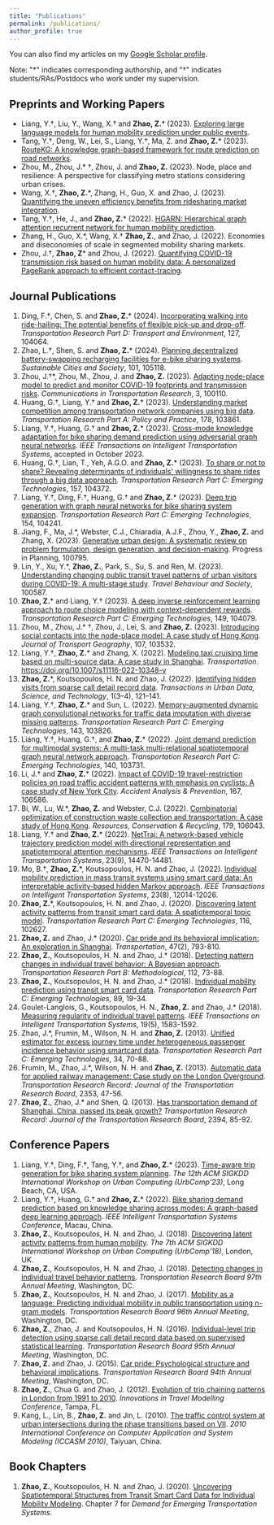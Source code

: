 ```yaml
---
title: "Publications"
permalink: /publications/
author_profile: true
---
```



You can also find my articles on my [Google Scholar profile](https://scholar.google.com/citations?user=71vGYtcAAAAJ).

Note: "\*" indicates corresponding authorship, and "&dagger;" indicates students/RAs/Postdocs who work under my supervision.

## Preprints and Working Papers
* Liang, Y.&dagger;, Liu, Y., Wang, X.&dagger; and **Zhao, Z.**\* (2023). [Exploring large language models for human mobility prediction under public events](https://arxiv.org/abs/2311.17351).
* Tang, Y.&dagger;, Deng, W., Lei, S., Liang, Y.&dagger;, Ma, Z. and **Zhao, Z.**\* (2023). [RouteKG: A knowledge graph-based framework for route prediction on road networks](https://arxiv.org/abs/2310.03617). 
* Zhou, M., Zhou, J.\* &dagger;, Zhou, J. and **Zhao, Z.**  (2023). Node, place and resilience: A perspective for classifying metro stations considering urban crises.
* Wang, X.&dagger;, **Zhao, Z.**\*, Zhang, H., Guo, X. and Zhao, J. (2023). [Quantifying the uneven efficiency benefits from ridesharing market integration](https://arxiv.org/abs/2303.13520).
* Tang, Y.&dagger;, He, J., and **Zhao, Z.**\* (2022). [HGARN: Hierarchical graph attention recurrent network for human mobility prediction](https://arxiv.org/abs/2210.07765).
* Zhang, H., Guo, X.\*, Wang, X.&dagger; **Zhao, Z.**, and Zhao, J. (2022). Economies and diseconomies of scale in segmented mobility sharing markets.
* Zhou, J.&dagger;, **Zhao, Z**\* and Zhou, J. (2022). [Quantifying COVID-19 transmission risk based on human mobility data: A personalized PageRank approach to efficient contact-tracing](https://doi.org/10.48550/arXiv.2210.01005).


## Journal Publications
1. Ding, F.&dagger;, Chen, S. and **Zhao, Z.**\* (2024). [Incorporating walking into ride-hailing: The potential benefits of flexible pick-up and drop-off](https://doi.org/10.1016/j.trd.2024.104064 ). _Transportation Research Part D: Transport and Environment_, 127, 104064.
1. Zhao, L.&dagger;, Shen, S. and **Zhao, Z.**\* (2024). [Planning decentralized battery-swapping recharging facilities for e-bike sharing systems](https://doi.org/10.1016/j.scs.2023.105118). _Sustainable Cities and Society_, 101, 105118.
1. Zhou, J.&dagger;\*, Zhou, M., Zhou, J. and **Zhao, Z.** (2023). [Adapting node-place model to predict and monitor COVID-19 footprints and transmission risks](https://doi.org/10.1016/j.commtr.2023.100110). _Communications in Transportation Research_, 3, 100110.
1. Huang, G.&dagger;, Liang, Y.&dagger; and **Zhao, Z.**\* (2023). [Understanding market competition among transportation network companies using big data](https://doi.org/10.1016/j.tra.2023.103861). _Transportation Research Part A: Policy and Practice_, 178, 103861.
1. Liang, Y.&dagger;, Huang, G.&dagger; and **Zhao, Z.**\* (2023). [Cross-mode knowledge adaptation for bike sharing demand prediction using adversarial graph neural networks](https://doi.org/10.1109/TITS.2023.3322717). _IEEE Transactions on Intelligent Transportation Systems_, accepted in October 2023.
1. Huang, G.&dagger;, Lian, T., Yeh, A.G.O. and **Zhao, Z.**\* (2023). [To share or not to share? Revealing determinants of individuals' willingness to share rides through a big data approach](https://doi.org/10.1016/j.trc.2023.104372). _Transportation Research Part C: Emerging Technologies_, 157, 104372.
1. Liang, Y.&dagger;, Ding, F.&dagger;, Huang, G.&dagger; and **Zhao, Z.**\* (2023). [Deep trip generation with graph neural networks for bike sharing system expansion](https://doi.org/10.1016/j.trc.2023.104241). _Transportation Research Part C: Emerging Technologies_, 154, 104241.
1. Jiang, F., Ma, J.\*, Webster, C.J., Chiaradia, A.J.F., Zhou, Y., **Zhao, Z.** and Zhang, X. (2023). [Generative urban design: A systematic review on problem formulation, design generation, and decision-making](https://doi.org/10.1016/j.progress.2023.100795). Progress in Planning, 100795.
1. Lin, Y., Xu, Y.\*, **Zhao, Z.**, Park, S., Su, S. and Ren, M. (2023). [Understanding changing public transit travel patterns of urban visitors during COVID-19: A multi-stage study](https://doi.org/10.1016/j.tbs.2023.100587). _Travel Behaviour and Society_, 100587.
1. **Zhao, Z.**\* and Liang, Y.&dagger; (2023). [A deep inverse reinforcement learning approach to route choice modeling with context-dependent rewards](https://doi.org/10.1016/j.trc.2023.104079). _Transportation Research Part C: Emerging Technologies_, 149, 104079.
1. Zhou, M., Zhou, J.\* &dagger;, Zhou, J., Lei, S. and **Zhao, Z.**  (2023). [Introducing social contacts into the node-place model: A case study of Hong Kong](https://doi.org/10.1016/j.jtrangeo.2023.103532). _Journal of Transport Geography_, 107, 103532.
1. Liang, Y.&dagger;, **Zhao, Z.**\* and Zhang, X. (2022). [Modeling taxi cruising time based on multi-source data: A case study in Shanghai](https://doi.org/10.1007/s11116-022-10348-y). _Transportation_. https://doi.org/10.1007/s11116-022-10348-y
1. **Zhao, Z.**\*, Koutsopoulos, H. N. and Zhao, J. (2022). [Identifying hidden visits from sparse call detail record data](https://doi.org/10.1177/27541231221124164). _Transactions in Urban Data, Science, and Technology_, 1(3–4), 121–141.
1. Liang, Y.&dagger;, **Zhao, Z.**\* and Sun, L. (2022). [Memory-augmented dynamic graph convolutional networks for traffic data imputation with diverse missing patterns](https://doi.org/10.1016/j.trc.2022.103826). _Transportation Research Part C: Emerging Technologies_, 143, 103826.
1. Liang, Y.&dagger;, Huang, G.&dagger;, and **Zhao, Z.**\* (2022). [Joint demand prediction for multimodal systems: A multi-task multi-relational spatiotemporal graph neural network approach](https://doi.org/10.1016/j.trc.2022.103731). _Transportation Research Part C: Emerging Technologies_, 140, 103731.
1. Li, J.&dagger; and **Zhao, Z.**\* (2022). [Impact of COVID-19 travel-restriction policies on road traffic accident patterns with emphasis on cyclists: A case study of New York City](https://doi.org/10.1016/j.aap.2022.106586). _Accident Analysis & Prevention_, 167, 106586.
1. Bi, W., Lu, W.\*, **Zhao, Z.** and Webster, C.J. (2022). [Combinatorial optimization of construction waste collection and 
transportation: A case study of Hong Kong](https://doi.org/10.1016/j.resconrec.2021.106043). _Resources, Conservation & Recycling_, 179, 106043.
1. Liang, Y.&dagger; and **Zhao, Z.**\* (2022). [NetTraj: A network-based vehicle trajectory prediction model with directional representation and spatiotemporal attention mechanisms](https://doi.org/10.1109/tits.2021.3129588). _IEEE Transactions on Intelligent Transportation Systems_, 23(9), 14470-14481.
1. Mo, B.&dagger;, **Zhao, Z.**\*, Koutsopoulos, H. N. and Zhao, J. (2022). [Individual mobility prediction in mass transit systems using smart card data: An interpretable activity-based hidden Markov approach](https://doi.org/10.1109/TITS.2021.3109428). _IEEE Transactions on Intelligent Transportation Systems_, 23(8), 12014-12026.
1. **Zhao, Z.**\*, Koutsopoulos, H. N. and Zhao, J. (2020). [Discovering latent activity patterns from transit smart card data: A spatiotemporal topic model](https://doi.org/10.1016/j.trc.2020.102627). _Transportation Research Part C: Emerging Technologies_, 116, 102627.
1. **Zhao, Z.** and Zhao, J.\* (2020). [Car pride and its behavioral implication: An exploration in Shanghai](https://dx.doi.org/10.1007/s11116-018-9917-0). _Transportation_, 47(2), 793-810.
1. **Zhao, Z.**, Koutsopoulos, H. N. and Zhao, J.\* (2018). [Detecting pattern changes in individual travel behavior: 
A Bayesian approach](https://doi.org/10.1016/j.trb.2018.03.017). _Transportation Research Part B: Methodological_, 112, 73-88.
1. **Zhao, Z.**, Koutsopoulos, H. N. and Zhao, J.\* (2018). [Individual mobility prediction using transit smart card data](http://dx.doi.org/10.1016/j.trc.2018.01.022).
 _Transportation Research Part C: Emerging Technologies_, 89, 19-34.
1. Goulet-Langlois, G., Koutsopoulos, H. N., **Zhao, Z.** and Zhao, J.\* (2018). [Measuring regularity of individual travel patterns](https://doi.org/10.1109/TITS.2017.2728704).
 _IEEE Transactions on Intelligent Transportation Systems_, 19(5), 1583-1592.
1. Zhao, J.\*, Frumin, M., Wilson, N. H. and **Zhao, Z.** (2013). [Unified estimator for excess journey time under 
heterogeneous passenger incidence behavior using smartcard data](https://doi.org/10.1016/j.trc.2013.05.009). _Transportation Research Part C: Emerging Technologies_, 34, 70-88.
1. Frumin, M., Zhao, J.\*, Wilson, N. H. and **Zhao, Z.** (2013). [Automatic data for applied railway management: 
Case study on the London Overground](https://doi.org/10.3141/2353-05). _Transportation Research Record: Journal of the Transportation Research Board_, 2353, 47-56.
1. **Zhao, Z.**, Zhao, J.\* and Shen, Q. (2013). [Has transportation demand of Shanghai, China, passed its peak 
growth?](https://doi.org/10.3141/2394-11) _Transportation Research Record: Journal of the Transportation Research Board_, 2394, 85-92.


## Conference Papers
1. Liang, Y.&dagger;, Ding, F.&dagger;, Tang, Y.&dagger;, and **Zhao, Z.**\* (2023). [Time-aware trip generation for bike sharing system planning](http://urban-computing.com/urbcomp2023/file/UrbComp2023_paper_5.pdf). _The 12th ACM SIGKDD International Workshop on Urban Computing (UrbComp'23)_, Long Beach, CA, USA.
1. Liang, Y.&dagger;, Huang, G.&dagger; and **Zhao, Z.**\* (2022). [Bike sharing demand prediction based on knowledge sharing across modes: A graph-based deep learning approach](https://doi.org/10.1109/ITSC55140.2022.9922276). _IEEE Intelligent Transportation Systems Conference_, Macau, China.
1. **Zhao, Z.**, Koutsopoulos, H. N. and Zhao, J. (2018). [Discovering latent activity patterns from human mobility](http://urbcomp.ist.psu.edu/2018/papers/discovering.pdf). _The 7th ACM SIGKDD International Workshop on Urban Computing (UrbComp'18)_, London, UK.
1. **Zhao, Z.**, Koutsopoulos, H. N. and Zhao, J. (2018). [Detecting changes in individual travel behavior patterns](https://trid.trb.org/view/1494577). _Transportation Research Board 97th Annual Meeting_, Washington, DC.
1. **Zhao, Z.**, Koutsopoulos, H. N. and Zhao, J. (2017). [Mobility as a language: Predicting individual mobility in public transportation using n-gram models](https://trid.trb.org/view/1438738). _Transportation Research Board 96th Annual Meeting_, Washington, DC.
1. **Zhao, Z.**, Zhao, J. and Koutsopoulos, H. N. (2016). [Individual-level trip detection using sparse call detail record data based on supervised statistical learning](https://trid.trb.org/view/1393647). _Transportation Research Board 95th Annual Meeting_, Washington, DC.
1. **Zhao, Z.** and Zhao, J. (2015). [Car pride: Psychological structure and behavioral implications](https://trid.trb.org/view/1336944). _Transportation Research Board 94th Annual Meeting_, Washington, DC.
1. **Zhao, Z.**, Chua G. and Zhao, J. (2012). [Evolution of trip chaining patterns in London from 1991 to 2010](http://onlinepubs.trb.org/onlinepubs/conferences/2012/4thITM/Papers-R/0117-000122.pdf). _Innovations in Travel Modelling Conference_, Tampa, FL.
1. Kang, L., Lin, B., **Zhao, Z.** and Jin, L. (2010). [The traffic control system at urban intersections during the phase transitions based on VII](https://doi.org/10.1109/ICCASM.2010.5622691). _2010 International Conference on Computer Application and System Modeling (ICCASM 2010)_, Taiyuan, China.

## Book Chapters
1. **Zhao, Z.**, Koutsopoulos, H. N. and Zhao, J. (2020). [Uncovering Spatiotemporal Structures from Transit Smart Card Data for Individual Mobility Modeling](https://doi.org/10.1016/B978-0-12-815018-4.00007-3). Chapter 7 for _Demand for Emerging Transportation Systems_.
